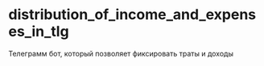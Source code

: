 # distribution_of_income_and_expenses_in_tlg
Телеграмм бот, который позволяет фиксировать траты и доходы
